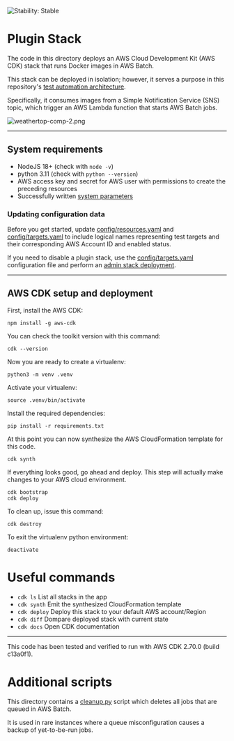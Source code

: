 ![Stability: Stable](https://img.shields.io/badge/stability-Stable-success.svg?style=for-the-badge)

# Plugin Stack

The code in this directory deploys an AWS Cloud Development Kit (AWS CDK) stack that runs Docker images in AWS Batch.

This stack can be deployed in isolation; however, it serves a purpose in this repository's [test automation architecture](../README.md).

Specifically, it consumes images from a Simple Notification Service (SNS) topic, which trigger an AWS Lambda function that starts AWS Batch jobs.

![weathertop-comp-2.png](../../docs/architecture_diagrams/png/weathertop-comp-2.png)

---

## System requirements

- NodeJS 18+ (check with `node -v`)
- python 3.11 (check with `python --version`)
- AWS access key and secret for AWS user with permissions to create the preceding resources
- Successfully written [system parameters](#storing-system-parameters)

### Updating configuration data

Before you get started, update [config/resources.yaml](../config/resources.yaml) and [config/targets.yaml](../config/targets.yaml) to include logical names representing test targets and their corresponding AWS Account ID and enabled status.

If you need to disable a plugin stack, use the [config/targets.yaml](../config/targets.yaml) configuration file and perform an [admin stack deployment](../../DEPLOYMENT.md#usage).

---

## AWS CDK setup and deployment

First, install the AWS CDK:

```
npm install -g aws-cdk
```

You can check the toolkit version with this command:

```
cdk --version
```

Now you are ready to create a virtualenv:

```
python3 -m venv .venv
```

Activate your virtualenv:

```
source .venv/bin/activate
```

Install the required dependencies:

```
pip install -r requirements.txt
```

At this point you can now synthesize the AWS CloudFormation template for this code.

```
cdk synth
```

If everything looks good, go ahead and deploy. This step will actually make
changes to your AWS cloud environment.

```
cdk bootstrap
cdk deploy
```

To clean up, issue this command:

```
cdk destroy
```

To exit the virtualenv python environment:

```
deactivate
```

# Useful commands

- `cdk ls` List all stacks in the app
- `cdk synth` Emit the synthesized CloudFormation template
- `cdk deploy` Deploy this stack to your default AWS account/Region
- `cdk diff` Dompare deployed stack with current state
- `cdk docs` Open CDK documentation

---

This code has been tested and verified to run with AWS CDK 2.70.0 (build c13a0f1).

# Additional scripts

This directory contains a [cleanup.py](cleanup.py) script which deletes all jobs that are queued in AWS Batch.

It is used in rare instances where a queue misconfiguration causes a backup of yet-to-be-run jobs.
